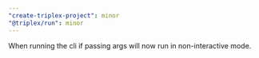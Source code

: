 ```yaml
---
"create-triplex-project": minor
"@triplex/run": minor
---
```


When running the cli if passing args will now run in non-interactive mode.
